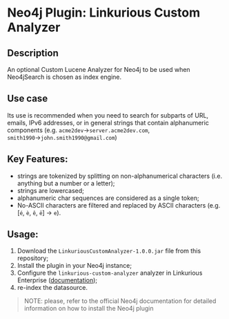 # Neo4j Plugin: Linkurious Custom Analyzer

## Description
An optional Custom Lucene Analyzer for Neo4j to be used when Neo4jSearch is chosen as index engine.

## Use case
Its use is recommended when you need to search for subparts of URL, emails, IPv6 addresses, or in general strings that contain alphanumeric components (e.g. `acme2dev`→`server.acme2dev.com`, `smith1990`→`john.smith1990@gmail.com`)

## Key Features:
- strings are tokenized by splitting on non-alphanumerical characters (i.e. anything but a number or a letter);
- strings are lowercased;
- alphanumeric char sequences are considered as a single token;
- No-ASCII characters are filtered and replaced by ASCII characters (e.g. [`é`, `è`, `ê`, `ë`] → `e`).

## Usage:
1. Download the `LinkuriousCustomAnalyzer-1.0.0.jar` file from this repository;
2. Install the plugin in your Neo4j instance;
3. Configure the `linkurious-custom-analyzer` analyzer in Linkurious Enterprise ([documentation](https://doc.linkurious.com/admin-manual/latest/search-neo4j/#configuration));
4. re-index the datasource.
 
> NOTE: please, refer to the official Neo4j documentation for detailed information on how to install the Neo4j plugin